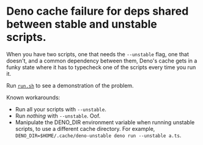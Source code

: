 # Deno cache failure for deps shared between stable and unstable scripts.

When you have two scripts, one that needs the `--unstable` flag, one that
doesn't, and a common dependency between them, Deno's cache gets in a funky
state where it has to typecheck one of the scripts every time you run it.

Run [`run.sh`](./run.sh) to see a demonstration of the problem.

Known workarounds:

- Run all your scripts with `--unstable`.
- Run _nothing_ with `--unstable`. Oof.
- Manipulate the DENO_DIR environment variable when running unstable scripts, to
  use a different cache directory. For example,
  `DENO_DIR=$HOME/.cache/deno-unstable deno run --unstable a.ts`.
